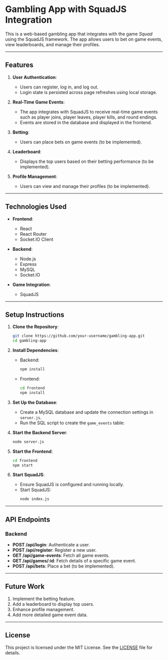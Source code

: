 # Gambling App with SquadJS Integration

This is a web-based gambling app that integrates with the game *Squad* using the SquadJS framework. The app allows users to bet on game events, view leaderboards, and manage their profiles.

---

## Features

1. **User Authentication**:
   - Users can register, log in, and log out.
   - Login state is persisted across page refreshes using local storage.

2. **Real-Time Game Events**:
   - The app integrates with SquadJS to receive real-time game events such as player joins, player leaves, player kills, and round endings.
   - Events are stored in the database and displayed in the frontend.

3. **Betting**:
   - Users can place bets on game events (to be implemented).

4. **Leaderboard**:
   - Displays the top users based on their betting performance (to be implemented).

5. **Profile Management**:
   - Users can view and manage their profiles (to be implemented).

---

## Technologies Used

- **Frontend**:
  - React
  - React Router
  - Socket.IO Client

- **Backend**:
  - Node.js
  - Express
  - MySQL
  - Socket.IO

- **Game Integration**:
  - SquadJS

---

## Setup Instructions

1. **Clone the Repository**:
   ```bash
   git clone https://github.com/your-username/gambling-app.git
   cd gambling-app
   ```

2. **Install Dependencies**:
   - Backend:
     ```bash
     npm install
     ```
   - Frontend:
     ```bash
     cd frontend
     npm install
     ```

3. **Set Up the Database**:
   - Create a MySQL database and update the connection settings in `server.js`.
   - Run the SQL script to create the `game_events` table:

4. **Start the Backend Server**:
   ```bash
   node server.js
   ```

5. **Start the Frontend**:
   ```bash
   cd frontend
   npm start
   ```

6. **Start SquadJS**:
   - Ensure SquadJS is configured and running locally.
   - Start SquadJS:
     ```bash
     node index.js
     ```

---

## API Endpoints

### Backend
- **POST /api/login**: Authenticate a user.
- **POST /api/register**: Register a new user.
- **GET /api/game-events**: Fetch all game events.
- **GET /api/games/:id**: Fetch details of a specific game event.
- **POST /api/bets**: Place a bet (to be implemented).

---

## Future Work
1. Implement the betting feature.
2. Add a leaderboard to display top users.
3. Enhance profile management.
4. Add more detailed game event data.

---

## License
This project is licensed under the MIT License. See the [LICENSE](LICENSE) file for details.
